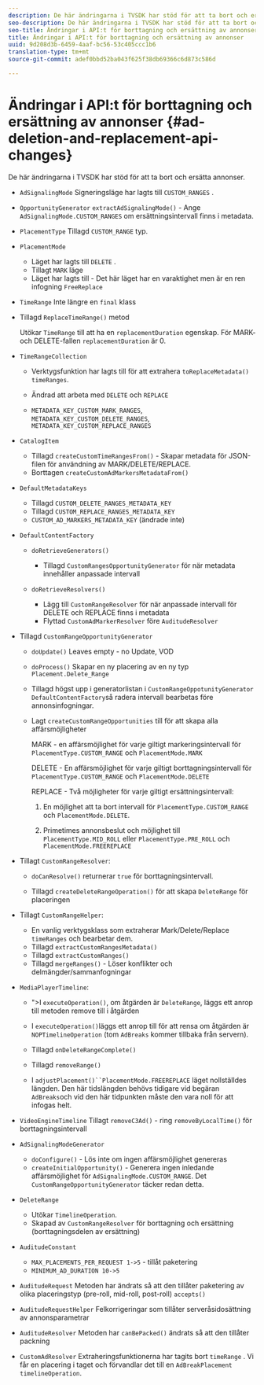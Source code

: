 ```yaml
---
description: De här ändringarna i TVSDK har stöd för att ta bort och ersätta annonser.
seo-description: De här ändringarna i TVSDK har stöd för att ta bort och ersätta annonser.
seo-title: Ändringar i API:t för borttagning och ersättning av annonser
title: Ändringar i API:t för borttagning och ersättning av annonser
uuid: 9d208d3b-6459-4aaf-bc56-53c405ccc1b6
translation-type: tm+mt
source-git-commit: adef0bbd52ba043f625f38db69366c6d873c586d

---
```



# Ändringar i API:t för borttagning och ersättning av annonser {#ad-deletion-and-replacement-api-changes}

De här ändringarna i TVSDK har stöd för att ta bort och ersätta annonser.

* `AdSignalingMode` Signeringsläge har lagts till `CUSTOM_RANGES` .

* `OpportunityGenerator`  `extractAdSignalingMode()` - Ange `AdSignalingMode.CUSTOM_RANGES` om ersättningsintervall finns i metadata.

* `PlacementType` Tillagd `CUSTOM_RANGE` typ.

* `PlacementMode`

   * Läget har lagts till `DELETE` .
   * Tillagt `MARK` läge
   * Läget har lagts till - Det här läget har en varaktighet men är en ren infogning `FreeReplace`

* `TimeRange` Inte längre en `final` klass

* Tillagd `ReplaceTimeRange()` metod

   Utökar `TimeRange` till att ha en `replacementDuration` egenskap. För MARK- och DELETE-fallen `replacementDuration` är 0.

* `TimeRangeCollection`

   * Verktygsfunktion har lagts till för att extrahera `toReplaceMetadata()` `timeRanges`.

   * Ändrad att arbeta med `DELETE` och `REPLACE`

   * `METADATA_KEY_CUSTOM_MARK_RANGES`, `METADATA_KEY_CUSTOM_DELETE_RANGES`, `METADATA_KEY_CUSTOM_REPLACE_RANGES`

* `CatalogItem`

   * Tillagd `createCustomTimeRangesFrom()` - Skapar metadata för JSON-filen för användning av MARK/DELETE/REPLACE.
   * Borttagen `createCustomAdMarkersMetadataFrom()`

* `DefaultMetadataKeys`

   * Tillagd `CUSTOM_DELETE_RANGES_METADATA_KEY`
   * Tillagd `CUSTOM_REPLACE_RANGES_METADATA_KEY`
   * `CUSTOM_AD_MARKERS_METADATA_KEY` (ändrade inte)

* `DefaultContentFactory`

   * `doRetrieveGenerators()`

      * Tillagd `CustomRangesOpportunityGenerator` för när metadata innehåller anpassade intervall
   * `doRetrieveResolvers()`

      * Lägg till `CustomRangeResolver` för när anpassade intervall för DELETE och REPLACE finns i metadata
      * Flyttad `CustomAdMarkerResolver` före `AuditudeResolver`


* Tillagd `CustomRangeOpportunityGenerator`

   * `doUpdate()` Leaves empty - no Update, VOD
   * `doProcess()` Skapar en ny placering av en ny typ `Placement.Delete_Range`

   * Tillagd högst upp i generatorlistan i `CustomRangeOppotunityGenerator` `DefaultContentFactory`så radera intervall bearbetas före annonsinfogningar.

   * Lagt `createCustomRangeOpportunities` till för att skapa alla affärsmöjligheter

      MARK - en affärsmöjlighet för varje giltigt markeringsintervall för `PlacementType.CUSTOM_RANGE` och `PlacementMode.MARK`

      DELETE - En affärsmöjlighet för varje giltigt borttagningsintervall för `PlacementType.CUSTOM_RANGE` och `PlacementMode.DELETE`

      REPLACE - Två möjligheter för varje giltigt ersättningsintervall:

      1. En möjlighet att ta bort intervall för `PlacementType.CUSTOM_RANGE` och `PlacementMode.DELETE`.

      1. Primetimes annonsbeslut och möjlighet till `PlacementType.MID_ROLL` eller `PlacementType.PRE_ROLL` och `PlacementMode.FREEREPLACE`

* Tillagt `CustomRangeResolver`:

   * `doCanResolve()` returnerar `true` för borttagningsintervall.

   * Tillagd `createDeleteRangeOperation()` för att skapa `DeleteRange` för placeringen

* Tillagt `CustomRangeHelper`:

   * En vanlig verktygsklass som extraherar Mark/Delete/Replace `timeRanges` och bearbetar dem.
   * Tillagd `extractCustomRangesMetadata()`
   * Tillagd `extractCustomRanges()`
   * Tillagd `mergeRanges()` - Löser konflikter och delmängder/sammanfogningar

* `MediaPlayerTimeline`:

   * &quot;>I `executeOperation()`, om åtgärden är `DeleteRange`, läggs ett anrop till metoden remove till i åtgärden

   * I `executeOperation()`läggs ett anrop till för att rensa om åtgärden är `NOPTimelineOperation` (tom `AdBreaks` kommer tillbaka från servern).

   * Tillagd `onDeleteRangeComplete()`
   * Tillagd `removeRange()`
   * I `adjustPlacement()``PlacementMode.FREEREPLACE` läget nollställdes längden. Den här tidslängden behövs tidigare vid begäran `AdBreaks`och vid den här tidpunkten måste den vara noll för att infogas helt.

* `VideoEngineTimeline` Tillagt `removeC3Ad()` - ring `removeByLocalTime()` för borttagningsintervall

* `AdSignalingModeGenerator`

   * `doConfigure()` - Lös inte om ingen affärsmöjlighet genereras
   * `createInitialOpportunity()` - Generera ingen inledande affärsmöjlighet för `AdSignalingMode.CUSTOM_RANGE`. Det `CustomRangeOpportunityGenerator` täcker redan detta.

* `DeleteRange`

   * Utökar `TimelineOperation`.
   * Skapad av `CustomRangeResolver` för borttagning och ersättning (borttagningsdelen av ersättning)

* `AuditudeConstant`

   * `MAX_PLACEMENTS_PER_REQUEST 1->5` - tillåt paketering
   * `MINIMUM_AD_DURATION 10->5`

* `AuditudeRequest` Metoden har ändrats så att den tillåter paketering av olika placeringstyp (pre-roll, mid-roll, post-roll) `accepts()`

* `AuditudeRequestHelper` Felkorrigeringar som tillåter serveråsidosättning av annonsparametrar

* `AuditudeResolver` Metoden har `canBePacked()` ändrats så att den tillåter packning

* `CustomAdResolver` Extraheringsfunktionerna har tagits bort `timeRange` . Vi får en placering i taget och förvandlar det till en `AdBreakPlacement timelineOperation`.

